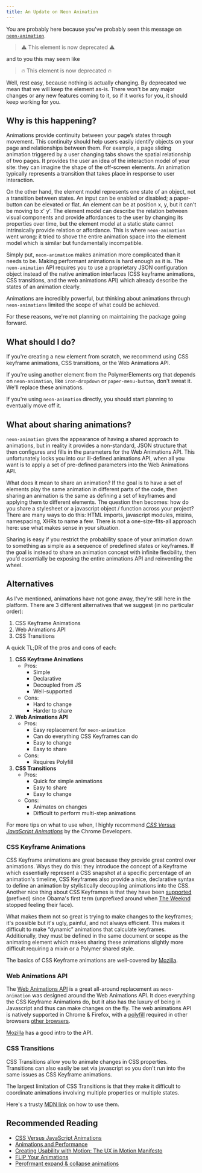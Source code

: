 ```yaml
---
title: An Update on Neon Animation
---
```


You are probably here because you've probably seen this message on [`neon-animation`](https://github.com/PolymerElements/neon-animation).

> ⚠️ This element is now deprecated ⚠️

 and to you this may seem like

 > 🔥 This element is now deprecated 🔥

Well, rest easy, because nothing is actually changing. By deprecated we mean that we will keep the element as-is. There won't be any major changes or any new features coming to it, so if it works for you, it should keep working for you.

## Why is this happening?
Animations provide continuity between your page’s states through movement. This continuity should help users easily identify objects on your page and relationships between them. For example, a page sliding animation triggered by a user changing tabs shows the spatial relationship of two pages. It provides the user an idea of the interaction model of your site: they can imagine the shape of the off-screen elements. An animation typically represents a transition that takes place in response to user interaction.

On the other hand, the element model represents one state of an object, not a transition between states. An input can be enabled or disabled; a paper-button can be elevated or flat. An element can be at position x, y, but it can't be moving to x' y'. The element model can describe the relation between visual components and provide affordances to the user by changing its properties over time, but the element model at a static state cannot intrinsically provide relation or affordance. This is where `neon-animation` went wrong: it tried to shove the entire animation space into the element model which is similar but fundamentally incompatible.

Simply put, `neon-animation` makes animation more complicated than it needs to be. Making performant animations is hard enough as it is. The `neon-animation` API requires you to use a proprietary JSON configuration object instead of the native animation interfaces (CSS keyframe animations, CSS transitions, and the web animations API) which already describe the states of an animation clearly.

Animations are incredibly powerful, but thinking about animations through `neon-animations` limited the scope of what could be achieved.

For these reasons, we're not planning on maintaining the package going forward.

## What should I do?
If you're creating a new element from scratch, we recommend using CSS keyframe animations, CSS transitions, or the Web Animations API.

If you're using another element from the PolymerElements org that depends on `neon-animation`, like `iron-dropdown` or `paper-menu-button`, don't sweat it. We'll replace these animations.

If you're using `neon-animation` directly, you should start planning to eventually move off it.

## What about sharing animations?
`neon-animation` gives the appearance of having a shared approach to animations, but in reality it provides a non-standard, JSON structure that then configures and fills in the parameters for the Web Animations API. This unfortunately locks you into our ill-defined animations API, when all you want is to apply a set of pre-defined parameters into the Web Animations API.

What does it mean to share an animation? If the goal is to have a set of elements play the same animation in different parts of the code, then sharing an animation is the same as defining a set of keyframes and applying them to different elements. The question then becomes: how do you share a stylesheet or a javascript object / function across your project? There are many ways to do this: HTML imports, javascript modules, mixins, namespacing, XHRs to name a few. There is not a one-size-fits-all approach here: use what makes sense in your situation.

Sharing is easy if you restrict the probability space of your animation down to something as simple as a sequence of predefined states or keyframes. If the goal is instead to share an animation concept with infinite flexibility, then you’d essentially be exposing the entire animations API and reinventing the wheel.

## Alternatives
As I've mentioned, animations have not gone away, they're still here in the platform. There are 3 different alternatives that we suggest (in no particular order):

1. CSS Keyframe Animations
2. Web Animations API
3. CSS Transitions

A quick TL;DR of the pros and cons of each:

1. __CSS Keyframe Animations__
    * Pros:
        * Simple
        * Declarative
        * Decoupled from JS
        * Well-supported
    * Cons:
        * Hard to change
        * Harder to share
2. __Web Animations API__
    * Pros:
        * Easy replacement for `neon-animation`
        * Can do everything CSS Keyframes can do
        * Easy to change
        * Easy to share
    * Cons:
        * Requires Polyfill
3. __CSS Transitions__
    * Pros:
        * Quick for simple animations
        * Easy to share
        * Easy to change
    * Cons:
        * Animates on changes
        * Difficult to perform multi-step animations

For more tips on what to use when, I highly recommend [_CSS Versus JavaScript Animations_](https://developers.google.com/web/fundamentals/design-and-ui/animations/css-vs-javascript) by the Chrome Developers.

### CSS Keyframe Animations
CSS Keyframe animations are great because they provide great control over animations. Ways they do this: they introduce the concept of a Keyframe which essentially represent a CSS snapshot at a specific percentage of an animation's timeline, CSS Keyframes also provide a nice, declarative syntax to define an animation by stylistically decoupling animations into the CSS. Another nice thing about CSS Keyframes is that they have been [supported](http://caniuse.com/#search=css%20animation) (prefixed) since Obama's first term (unprefixed around when [The Weeknd](https://www.youtube.com/watch?v=KEI4qSrkPAs) stopped feeling their face).

What makes them not so great is trying to make changes to the keyframes; it's possible but it's ugly, painful, and not always efficient. This makes it difficult to make “dynamic” animations that calculate keyframes. Additionally, they must be defined in the same document or scope as the animating element which makes sharing these animations slightly more difficult requiring a mixin or a Polymer shared style.

The basics of CSS Keyframe animations are well-covered by [Mozilla](https://developer.mozilla.org/en-US/docs/Web/CSS/CSS_Animations/Using_CSS_animations).

### Web Animations API
The [Web Animations API](https://developer.mozilla.org/en-US/docs/Web/API/Web_Animations_API) is a great all-around replacement as `neon-animation` was designed around the Web Animations API. It  does everything the CSS Keyframe Animations do, but it also has the luxury of being in Javascript and thus can make changes on the fly. The web animations API is natively supported in Chrome & Firefox, with a [polyfill](https://github.com/web-animations/web-animations-js) required in other browsers [other browsers](http://caniuse.com/#search=web%20animations%20api).

[Mozilla](https://developer.mozilla.org/en-US/docs/Web/API/Web_Animations_API/Using_the_Web_Animations_API) has a good intro to the API.

### CSS Transitions
CSS Transitions allow you to animate changes in CSS properties. Transitions can also easily be set via javascript so you don't run into the same issues as CSS Keyframe animations.

The largest limitation of CSS Transitions is that they make it difficult to coordinate animations involving multiple properties or multiple states.

Here's a trusty [MDN link](https://developer.mozilla.org/en-US/docs/Web/CSS/CSS_Transitions/Using_CSS_transitions) on how to use them.

## Recommended Reading
* [CSS Versus JavaScript Animations](https://developers.google.com/web/fundamentals/design-and-ui/animations/css-vs-javascript)
* [Animations and Performance](https://developers.google.com/web/fundamentals/design-and-ui/animations/animations-and-performance)
* [Creating Usability with Motion: The UX in Motion Manifesto](https://medium.com/ux-in-motion/creating-usability-with-motion-the-ux-in-motion-manifesto-a87a4584ddc)
* [FLIP Your Animations](https://aerotwist.com/blog/flip-your-animations/)
* [Perofrmant expand & collapse animations](https://medium.com/@valdrinkoshi/performant-expand-collapse-animations-93d99e80f7f)
